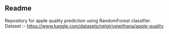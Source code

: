 ## Readme

Repository for apple quality prediction using RandomForest classifier. <br/>
Dataset :- https://www.kaggle.com/datasets/nelgiriyewithana/apple-quality
